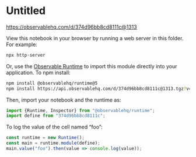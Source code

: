 # Untitled

https://observablehq.com/d/374d96bb8cd8111c@1313

View this notebook in your browser by running a web server in this folder. For
example:

~~~sh
npx http-server
~~~

Or, use the [Observable Runtime](https://github.com/observablehq/runtime) to
import this module directly into your application. To npm install:

~~~sh
npm install @observablehq/runtime@5
npm install https://api.observablehq.com/d/374d96bb8cd8111c@1313.tgz?v=3
~~~

Then, import your notebook and the runtime as:

~~~js
import {Runtime, Inspector} from "@observablehq/runtime";
import define from "374d96bb8cd8111c";
~~~

To log the value of the cell named “foo”:

~~~js
const runtime = new Runtime();
const main = runtime.module(define);
main.value("foo").then(value => console.log(value));
~~~
